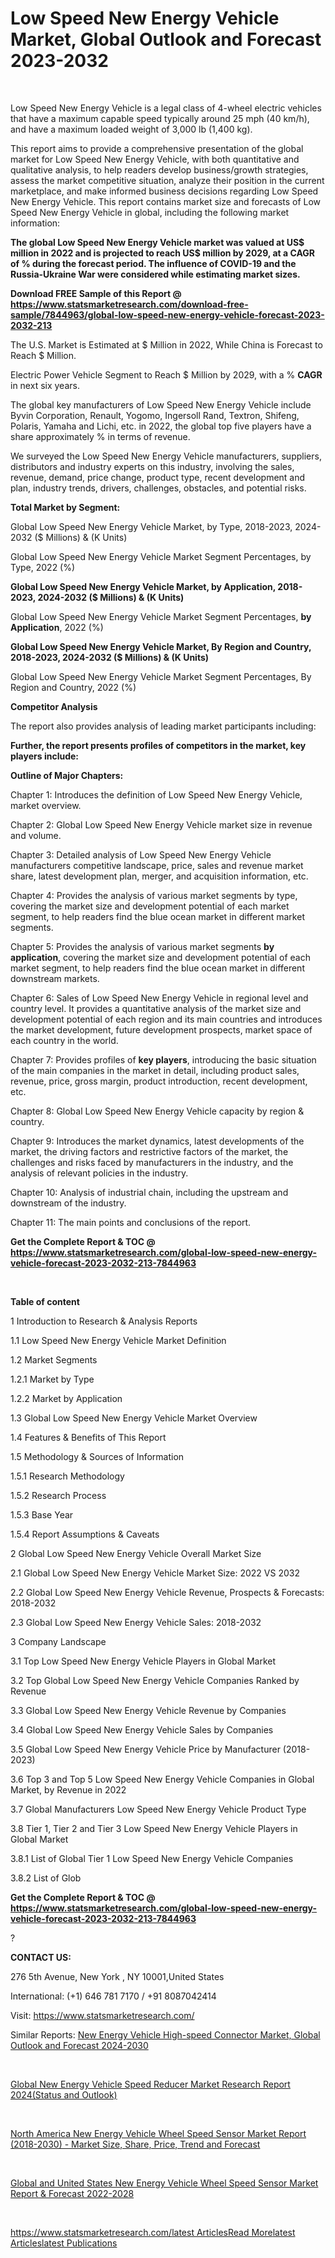 <h1>Low Speed New Energy Vehicle Market, Global Outlook and Forecast 2023-2032</h1><br/><p>Low Speed New Energy Vehicle is a legal class of 4-wheel electric vehicles that have a maximum capable speed typically around 25 mph (40 km/h), and have a maximum loaded weight of 3,000 lb (1,400 kg).</p>
 
 
 
 <p>This report aims to provide a comprehensive presentation of the global market for Low Speed New Energy Vehicle, with both quantitative and qualitative analysis, to help readers develop business/growth strategies, assess the market competitive situation, analyze their position in the current marketplace, and make informed business decisions regarding Low Speed New Energy Vehicle. This report contains market size and forecasts of Low Speed New Energy Vehicle in global, including the following market information:</p>
 
 
 
 <p><strong>The global Low Speed New Energy Vehicle market was valued at US$ million in 2022 and is projected to reach US$ million by 2029, at a <strong>CAGR</strong> of % during the forecast period. The influence of COVID-19 and the Russia-Ukraine War were considered while estimating market sizes.</strong></p>
 
 
 
 <p><strong>Download FREE Sample of this Report @ <a href="https://www.statsmarketresearch.com/download-free-sample/7844963/global-low-speed-new-energy-vehicle-forecast-2023-2032-213">https://www.statsmarketresearch.com/download-free-sample/7844963/global-low-speed-new-energy-vehicle-forecast-2023-2032-213</a></strong></p>
 
 
 
 <p>The U.S. Market is Estimated at $ Million in 2022, While China is Forecast to Reach $ Million.</p>
 
 
 
 <p>Electric Power Vehicle Segment to Reach $ Million by 2029, with a % <strong>CAGR</strong> in next six years.</p>
 
 
 
 <p>The global key manufacturers of Low Speed New Energy Vehicle include Byvin Corporation, Renault, Yogomo, Ingersoll Rand, Textron, Shifeng, Polaris, Yamaha and Lichi, etc. in 2022, the global top five players have a share approximately % in terms of revenue.</p>
 
 
 
 <p>We surveyed the Low Speed New Energy Vehicle manufacturers, suppliers, distributors and industry experts on this industry, involving the sales, revenue, demand, price change, product type, recent development and plan, industry trends, drivers, challenges, obstacles, and potential risks.</p>
 
 
 
 <p><strong>Total Market by Segment:</strong></p>
 
 
 
 <p>Global Low Speed New Energy Vehicle Market, by Type, 2018-2023, 2024-2032 ($ Millions) & (K Units)</p>
 
 
 
 <p>Global Low Speed New Energy Vehicle Market Segment Percentages, by Type, 2022 (%)</p>
 
 
 
 <p><strong>Global Low Speed New Energy Vehicle Market, <strong>by Application</strong>, 2018-2023, 2024-2032 ($ Millions) & (K Units)</strong></p>
 
 
 
 <p>Global Low Speed New Energy Vehicle Market Segment Percentages, <strong>by Application</strong>, 2022 (%)</p>
 
 
 
 <p><strong>Global Low Speed New Energy Vehicle Market, By Region and Country, 2018-2023, 2024-2032 ($ Millions) & (K Units)</strong></p>
 
 
 
 <p>Global Low Speed New Energy Vehicle Market Segment Percentages, By Region and Country, 2022 (%)</p>
 
 
 
 <p><strong>Competitor Analysis</strong></p>
 
 
 
 <p>The report also provides analysis of leading market participants including:</p>
 
 
 
 <p><strong>Further, the report presents profiles of competitors in the market, <strong>key players</strong> include:</strong></p>
 
 
 
 <p><strong>Outline of Major Chapters:</strong></p>
 
 
 
 <p>Chapter 1: Introduces the definition of Low Speed New Energy Vehicle, market overview.</p>
 
 
 
 <p>Chapter 2: Global Low Speed New Energy Vehicle market size in revenue and volume.</p>
 
 
 
 <p>Chapter 3: Detailed analysis of Low Speed New Energy Vehicle manufacturers competitive landscape, price, sales and revenue market share, latest development plan, merger, and acquisition information, etc.</p>
 
 
 
 <p>Chapter 4: Provides the analysis of various market segments by type, covering the market size and development potential of each market segment, to help readers find the blue ocean market in different market segments.</p>
 
 
 
 <p>Chapter 5: Provides the analysis of various market segments <strong>by application</strong>, covering the market size and development potential of each market segment, to help readers find the blue ocean market in different downstream markets.</p>
 
 
 
 <p>Chapter 6: Sales of Low Speed New Energy Vehicle in regional level and country level. It provides a quantitative analysis of the market size and development potential of each region and its main countries and introduces the market development, future development prospects, market space of each country in the world.</p>
 
 
 
 <p>Chapter 7: Provides profiles of <strong>key players</strong>, introducing the basic situation of the main companies in the market in detail, including product sales, revenue, price, gross margin, product introduction, recent development, etc.</p>
 
 
 
 <p>Chapter 8: Global Low Speed New Energy Vehicle capacity by region & country.</p>
 
 
 
 <p>Chapter 9: Introduces the market dynamics, latest developments of the market, the driving factors and restrictive factors of the market, the challenges and risks faced by manufacturers in the industry, and the analysis of relevant policies in the industry.</p>
 
 
 
 <p>Chapter 10: Analysis of industrial chain, including the upstream and downstream of the industry.</p>
 
 
 
 <p>Chapter 11: The main points and conclusions of the report.</p>
 
 
 
 <div><b>Get the Complete Report & TOC @ <a href="https://www.statsmarketresearch.com/global-low-speed-new-energy-vehicle-forecast-2023-2032-213-7844963">https://www.statsmarketresearch.com/global-low-speed-new-energy-vehicle-forecast-2023-2032-213-7844963</a></b></div>
 
 
 
 <p><br />
 
 <b>Table of content</b></p>
 
 
 
 <p>1 Introduction to Research & Analysis Reports<br />
 
 1.1 Low Speed New Energy Vehicle Market Definition<br />
 
 1.2 Market Segments<br />
 
 1.2.1 Market by Type<br />
 
 1.2.2 Market by Application<br />
 
 1.3 Global Low Speed New Energy Vehicle Market Overview<br />
 
 1.4 Features & Benefits of This Report<br />
 
 1.5 Methodology & Sources of Information<br />
 
 1.5.1 Research Methodology<br />
 
 1.5.2 Research Process<br />
 
 1.5.3 Base Year<br />
 
 1.5.4 Report Assumptions & Caveats<br />
 
 2 Global Low Speed New Energy Vehicle Overall Market Size<br />
 
 2.1 Global Low Speed New Energy Vehicle Market Size: 2022 VS 2032<br />
 
 2.2 Global Low Speed New Energy Vehicle Revenue, Prospects & Forecasts: 2018-2032<br />
 
 2.3 Global Low Speed New Energy Vehicle Sales: 2018-2032<br />
 
 3 Company Landscape<br />
 
 3.1 Top Low Speed New Energy Vehicle Players in Global Market<br />
 
 3.2 Top Global Low Speed New Energy Vehicle Companies Ranked by Revenue<br />
 
 3.3 Global Low Speed New Energy Vehicle Revenue by Companies<br />
 
 3.4 Global Low Speed New Energy Vehicle Sales by Companies<br />
 
 3.5 Global Low Speed New Energy Vehicle Price by Manufacturer (2018-2023)<br />
 
 3.6 Top 3 and Top 5 Low Speed New Energy Vehicle Companies in Global Market, by Revenue in 2022<br />
 
 3.7 Global Manufacturers Low Speed New Energy Vehicle Product Type<br />
 
 3.8 Tier 1, Tier 2 and Tier 3 Low Speed New Energy Vehicle Players in Global Market<br />
 
 3.8.1 List of Global Tier 1 Low Speed New Energy Vehicle Companies<br />
 
 3.8.2 List of Glob</p>
 
 
 
 <div><b>Get the Complete Report & TOC @ <a href="https://www.statsmarketresearch.com/global-low-speed-new-energy-vehicle-forecast-2023-2032-213-7844963">https://www.statsmarketresearch.com/global-low-speed-new-energy-vehicle-forecast-2023-2032-213-7844963</a></b></div>
 
 
 
 <p>? </p>
 
 
 
 <p><b>CONTACT US:</b><br />
 
 276 5th Avenue, New York , NY 10001,United States<br />
 
 International: (+1) 646 781 7170 / +91 8087042414<br />
 
 Visit: <a href="https://www.statsmarketresearch.com/">https://www.statsmarketresearch.com/</a><br />
 
 Similar Reports: <a href="https://www.statsmarketresearch.com/global-low-speed-new-energy-vehicle-forecast-2023-2032-213-7844963">New Energy Vehicle High-speed Connector Market, Global Outlook and Forecast 2024-2030</a><br />
 
 <br />
 
 <a href="https://www.statsmarketresearch.com/global-low-speed-new-energy-vehicle-forecast-2023-2032-213-7844963">Global New Energy Vehicle Speed Reducer Market Research Report 2024(Status and Outlook)</a><br />
 
 <br />
 
 <a href="https://www.statsmarketresearch.com/global-low-speed-new-energy-vehicle-forecast-2023-2032-213-7844963">North America New Energy Vehicle Wheel Speed Sensor Market Report (2018-2030) - Market Size, Share, Price, Trend and Forecast</a><br />
 
 <br />
 
 <a href="https://www.statsmarketresearch.com/global-low-speed-new-energy-vehicle-forecast-2023-2032-213-7844963">Global and United States New Energy Vehicle Wheel Speed Sensor Market Report & Forecast 2022-2028</a><br />
 
 <br />
 
 <a href="https://gyeongbokgung.com">https://www.statsmarketresearch.com/</a><a href="https://hallyeomaritime.com">latest Articles</a><a href="https://jingwansa.com">Read More</a><a href="https://nguoiviet.jp/">latest Articles</a><a href="https://www.intelmarketresearch.com/">latest Publications</a></p>